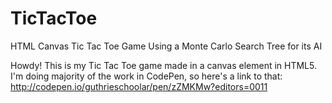 # TicTacToe
HTML Canvas Tic Tac Toe Game Using a Monte Carlo Search Tree for its AI

Howdy! This is my Tic Tac Toe game made in a canvas element in HTML5. I'm doing majority of the work in CodePen,
so here's a link to that: http://codepen.io/guthrieschoolar/pen/zZMKMw?editors=0011
